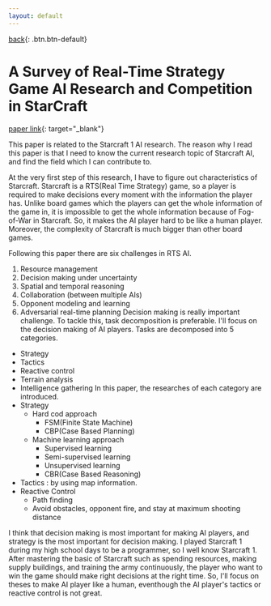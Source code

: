 ```yaml
---
layout: default
---
```

[back](../sc2ai){: .btn.btn-default}

# A Survey of Real-Time Strategy Game AI Research and Competition in StarCraft

[paper link](http://ieeexplore.ieee.org/document/6637024/){: target="_blank"}

This paper is related to the Starcraft 1 AI research. The reason why I read this paper is that I need to know the current research topic of Starcraft AI, and find the field which I can contribute to.

At the very first step of this research, I have to figure out characteristics of Starcraft. Starcraft is a RTS(Real Time Strategy) game, so a player is required to make decisions every moment with the information the player has. Unlike board games which the players can get the whole information of the game in, it is impossible to get the whole information because of Fog-of-War in Starcraft. So, it makes the AI player hard to be like a human player. Moreover, the complexity of Starcraft is much bigger than other board games. 

Following this paper there are six challenges in RTS AI.
1. Resource management
1. Decision making under uncertainty
1. Spatial and temporal reasoning
1. Collaboration (between multiple AIs)
1. Opponent modeling and learning
1. Adversarial real-time planning
Decision making is really important challenge. To tackle this, task decomposition is preferable. I'll focus on the decision making of AI players. Tasks are decomposed into 5 categories.
- Strategy
- Tactics
- Reactive control 
- Terrain analysis
- Intelligence gathering
In this paper, the researches of each category are introduced.
- Strategy 
	- Hard cod approach
		- FSM(Finite State Machine)
		- CBP(Case Based Planning)
	- Machine learning approach
		- Supervised learning
		- Semi-supervised learning
		- Unsupervised learning
		- CBR(Case Based Reasoning)
- Tactics : by using map information. 
- Reactive Control
	- Path finding
	- Avoid obstacles, opponent fire, and stay at maximum shooting distance

I think that decision making is most important for making AI players, and strategy is the most important for decision making. I played Starcraft 1 during my high school days to be a programmer, so I well know Starcraft 1. After mastering the basic of Starcraft such as spending resources, making supply buildings, and training the army continuously, the player who want to win the game should make right decisions at the right time. So, I'll focus on theses to make AI player like a human, eventhough the AI player's tactics or reactive control is not great.